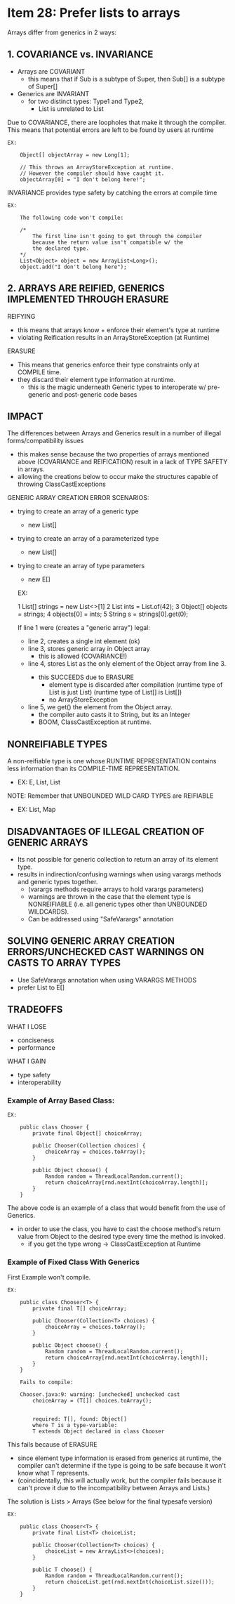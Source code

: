 # Item 28: Prefer lists to arrays

Arrays differ from generics in 2 ways:

## 1. COVARIANCE vs. INVARIANCE
- Arrays are COVARIANT
    - this means that if Sub is a subtype of Super, then 
    Sub[] is a subtype of Super[]
- Generics are INVARIANT
    - for two distinct types: Type1 and Type2, 
        - List<Type1> is unrelated to List<Type2>
        
        
Due to COVARIANCE, there are loopholes that make it through the
compiler. This means that potential errors are left to be found
by users at runtime 


    EX:
    
        Object[] objectArray = new Long[1];
        
        // This throws an ArrayStoreException at runtime. 
        // However the compiler should have caught it. 
        objectArray[0] = "I don't belong here!"; 


INVARIANCE provides type safety by catching the errors at
compile time


    EX:
    
        The following code won't compile:
        
        /* 
            The first line isn't going to get through the compiler
            because the return value isn't compatible w/ the
            the declared type.
        */
        List<Object> object = new ArrayList<Long>(); 
        object.add("I don't belong here");
        
        
## 2. ARRAYS ARE REIFIED, GENERICS IMPLEMENTED THROUGH ERASURE
REIFYING <br> 
- this means that arrays know + enforce their element's type at runtime
- violating Reification results in an ArrayStoreException (at Runtime)

ERASURE <br> 
- This means that generics enforce their type constraints only at 
COMPILE time. 
- they discard their element type information at runtime. 
    - this is the magic underneath Generic types to interoperate
    w/ pre-generic and post-generic code bases
    

## IMPACT
The differences between Arrays and Generics result in a number of 
illegal forms/compatibility issues
- this makes sense because the two properties of arrays mentioned 
above (COVARIANCE and REIFICATION) result in a lack of TYPE SAFETY
in arrays.
- allowing the creations below to occur make the structures
capable of throwing ClassCastExceptions

GENERIC ARRAY CREATION ERROR SCENARIOS:
- trying to create an array of a generic type
    - new List<E>[]
- trying to create an array of a parameterized type
    - new List<String>[]
- trying to create an array of type parameters
    - new E[]


    EX:
    
    1   List<String>[] strings = new List<>[1]
    2   List<Integer> ints = List.of(42);
    3   Object[] objects = strings;
    4   objects[0] = ints;
    5   String s = strings[0].get(0);
    
    If line 1 were (creates a "generic array") legal:
    -   line 2, creates a single int element (ok)
    -   line 3, stores generic array in Object array
        - this is allowed (COVARIANCE!)
    -   line 4, stores List<Integer> as the only element of
    the Object array from line 3.
        - this SUCCEEDS due to ERASURE
            - element type is discarded after compilation
        (runtime type of List<Integer> is just List)
        (runtime type of List<String>[] is List[])
            - no ArrayStoreException
    -   line 5, we get() the element from the Object array. 
        - the compiler auto casts it to String, but its an Integer
        - BOOM, ClassCastException at runtime. 
        
## NONREIFIABLE TYPES
A non-reifiable type is one whose RUNTIME REPRESENTATION contains less
information than its COMPILE-TIME REPRESENTATION.
- EX: E, List<E>, List<String>

NOTE: Remember that UNBOUNDED WILD CARD TYPES are REIFIABLE
- EX: List<?>, Map<?,?>

## DISADVANTAGES OF ILLEGAL CREATION OF GENERIC ARRAYS
- Its not possible for generic collection to return an array of its
element type.
- results in indirection/confusing warnings when using varargs methods and
generic types together.
    - (varargs methods require arrays to hold varargs parameters)
    - warnings are thrown in the case that the element type is NONREIFIABLE (i.e. 
    all generic types other than UNBOUNDED WILDCARDS).
    - Can be addressed using "SafeVarargs" annotation
    
## SOLVING GENERIC ARRAY CREATION ERRORS/UNCHECKED CAST WARNINGS ON CASTS TO ARRAY TYPES
- Use SafeVarargs annotation when using VARARGS METHODS
- prefer List<E> to E[]

## TRADEOFFS
WHAT I LOSE
- conciseness 
- performance

WHAT I GAIN
- type safety
- interoperability
    

### Example of Array Based Class:


    EX:
    
        public class Chooser {
            private final Object[] choiceArray;
            
            public Chooser(Collection choices) {
                choiceArray = choices.toArray();
            }
            
            public Object choose() {
                Random random = ThreadLocalRandom.current();
                return choiceArray[rnd.nextInt(choiceArray.length)];
            }
        }
        
The above code is an example of a class that would benefit from the
use of Generics.
- in order to use the class, you have to cast the choose
method's return value from Object to the desired type every time
the method is invoked. 
    - if you get the type wrong -> ClassCastException at Runtime
    
### Example of Fixed Class With Generics

First Example won't compile.
    
    EX:
    
        public class Chooser<T> {
            private final T[] choiceArray;
            
            public Chooser(Collection<T> choices) {
                choiceArray = choices.toArray();
            }
            
            public Object choose() {
                Random random = ThreadLocalRandom.current();
                return choiceArray[rnd.nextInt(choiceArray.length)];
            }
        }
        
        Fails to compile:
        
        Chooser.java:9: warning: [unchecked] unchecked cast
            choiceArray = (T[]) choices.toArray();
                                               ^
                                               
            required: T[], found: Object[]
            where T is a type-variable:
            T extends Object declared in class Chooser
            

This fails because of ERASURE
- since element type information is erased from generics at 
runtime, the compiler can't determine if the type is going to be safe
because it won't know what T represents. 
- (coincidentally, this will actually work, but the compiler fails
because it can't prove it due to the incompatibility between
Arrays and Lists.)

The solution is Lists > Arrays (See below for the final typesafe
version)
    
    EX:
    
        public class Chooser<T> {
            private final List<T> choiceList;
            
            public Chooser(Collection<T> choices) {
                choiceList = new ArrayList<>(choices);
            }
            
            public T choose() {
                Random random = ThreadLocalRandom.current();
                return choiceList.get(rnd.nextInt(choiceList.size()));
            }
        }
    
        
        